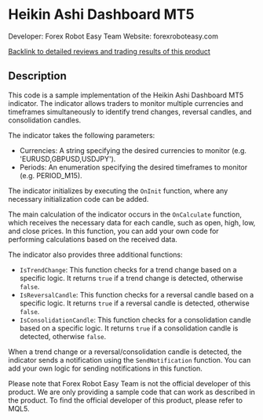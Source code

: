 # Heikin Ashi Dashboard MT5

Developer: Forex Robot Easy Team
Website: forexroboteasy.com

[Backlink to detailed reviews and trading results of this product](https://forexroboteasy.com/forex-robot-review/heikin-ashi-dashboard-mt5-review-multicurrency-market-indicator/)

## Description

This code is a sample implementation of the Heikin Ashi Dashboard MT5 indicator. The indicator allows traders to monitor multiple currencies and timeframes simultaneously to identify trend changes, reversal candles, and consolidation candles.

The indicator takes the following parameters:

- Currencies: A string specifying the desired currencies to monitor (e.g. 'EURUSD,GBPUSD,USDJPY').
- Periods: An enumeration specifying the desired timeframes to monitor (e.g. PERIOD_M15).

The indicator initializes by executing the `OnInit` function, where any necessary initialization code can be added.

The main calculation of the indicator occurs in the `OnCalculate` function, which receives the necessary data for each candle, such as open, high, low, and close prices. In this function, you can add your own code for performing calculations based on the received data.

The indicator also provides three additional functions:

- `IsTrendChange`: This function checks for a trend change based on a specific logic. It returns `true` if a trend change is detected, otherwise `false`.
- `IsReversalCandle`: This function checks for a reversal candle based on a specific logic. It returns `true` if a reversal candle is detected, otherwise `false`.
- `IsConsolidationCandle`: This function checks for a consolidation candle based on a specific logic. It returns `true` if a consolidation candle is detected, otherwise `false`.

When a trend change or a reversal/consolidation candle is detected, the indicator sends a notification using the `SendNotification` function. You can add your own logic for sending notifications in this function.

Please note that Forex Robot Easy Team is not the official developer of this product. We are only providing a sample code that can work as described in the product. To find the official developer of this product, please refer to MQL5.
